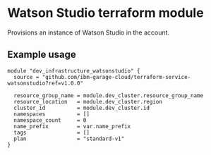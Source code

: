 # Watson Studio terraform module

Provisions an instance of Watson Studio in the account.

## Example usage

```terraform-hcl
module "dev_infrastructure_watsonstudio" {
  source = "github.com/ibm-garage-cloud/terraform-service-watsonstudio?ref=v1.0.0"

  resource_group_name = module.dev_cluster.resource_group_name
  resource_location   = module.dev_cluster.region
  cluster_id          = module.dev_cluster.id
  namespaces          = []
  namespace_count     = 0
  name_prefix         = var.name_prefix
  tags                = []
  plan                = "standard-v1"
}
```
